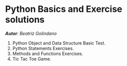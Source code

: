 # Python Basics and Exercise solutions

***Autor**: Beatriz Golindano*

1. Python Object and Data Structure Basic Test.
2. Python Statements Exercises.
3. Methods and Functions Exercises.
4. Tic Tac Toe Game.
